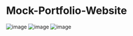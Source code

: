 # Mock-Portfolio-Website

![image](https://github.com/nabilkhan31/Mock-Portfolio-Website/assets/130944074/30fbb030-43ba-4579-a879-c9d78bc93ed6)
![image](https://github.com/nabilkhan31/Mock-Portfolio-Website/assets/130944074/42d8c272-7e97-4666-a773-21416ad8f3e6)
![image](https://github.com/nabilkhan31/Mock-Portfolio-Website/assets/130944074/62e9b49e-5efc-446d-84e3-8fe4d6a29a40)
